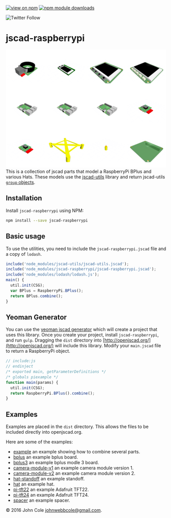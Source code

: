 [![view on npm](https://img.shields.io/npm/v/@jwc/jscad-raspberrypi)](https://www.npmjs.org/package/jscad-raspberrypi) [![npm module downloads](https://img.shields.io/npm/dt/@jwc/jscad-raspberrypi)](https://www.npmjs.org/package/jscad-raspberrypi)

![Twitter Follow](https://img.shields.io/twitter/follow/johnwebbcole?label=Follow&style=social)

# jscad-raspberrypi

![montage](./docs/images/montage.png)
This is a collection of jscad parts that model a RaspberryPi BPlus and various Hats. These models use the [jscad-utils](https://github.com/johnwebbcole/jscad-utils) library and return jscad-utils [`group` objects](https://github.com/johnwebbcole/jscad-utils#utilgroupnames-objects--object).

## Installation

Install `jscad-raspberrypi` using NPM:

```bash
npm install --save jscad-raspberrypi
```

## Basic usage

To use the utilities, you need to include the `jscad-raspberrypi.jscad` file and a copy of `lodash`.

```javascript
include('node_modules/jscad-utils/jscad-utils.jscad');
include('node_modules/jscad-raspberrypi/jscad-raspberrypi.jscad');
include('node_modules/lodash/lodash.js');
main() {
  util.init(CSG);
  var BPlus = RaspberryPi.BPlus();
  return BPlus.combine();
}
```

## Yeoman Generator

You can use the [yeoman jscad generator](https://www.npmjs.com/package/generator-jscad) which will create a project that uses this library.
Once you create your project, install `jscad-raspberrypi`, and run `gulp`. Dragging the `dist` directory into [http://openjscad.org/](http://openjscad.org/) will include this library.
Modify your `main.jscad` file to return a RaspberryPi object.

```javascript
// include:js
// endinject
/* exported main, getParameterDefinitions */
/* globals piexample */
function main(params) {
  util.init(CSG);
  return RaspberryPi.BPlus().combine();
}
```

## Examples

Examples are placed in the `dist` directory. This allows the files to be included directly into openjscad.org.

Here are some of the examples:

- [example](http://openjscad.org/#https://gitlab.com/johnwebbcole/jscad-raspberrypi/raw/master/dist/examples/example.jscad) an example showing how to combine several parts.
- [bplus](http://openjscad.org/#https://gitlab.com/johnwebbcole/jscad-raspberrypi/raw/master/dist/examples/bplus.jscad) an example bplus board.
- [bplus3](http://openjscad.org/#https://gitlab.com/johnwebbcole/jscad-raspberrypi/raw/master/dist/examples/bplus3.jscad) an example bplus modle 3 board.
- [camera-module-v1](http://openjscad.org/#https://gitlab.com/johnwebbcole/jscad-raspberrypi/raw/master/dist/examples/camera-module-v1.jscad) an example camera module version 1.
- [camera-module-v2](http://openjscad.org/#https://gitlab.com/johnwebbcole/jscad-raspberrypi/raw/master/dist/examples/camera-module-v2.jscad) an example camera module version 2.
- [hat-standoff](http://openjscad.org/#https://gitlab.com/johnwebbcole/jscad-raspberrypi/raw/master/dist/examples/hat-standoff.jscad) an example standoff.
- [hat](http://openjscad.org/#https://gitlab.com/johnwebbcole/jscad-raspberrypi/raw/master/dist/examples/hat.jscad) an example hat.
- [pi-tft22](http://openjscad.org/#https://gitlab.com/johnwebbcole/jscad-raspberrypi/raw/master/dist/examples/pi-tft22.jscad) an example Adafruit TFT22.
- [pi-tft24](http://openjscad.org/#https://gitlab.com/johnwebbcole/jscad-raspberrypi/raw/master/dist/examples/pi-tft24.jscad) an example Adafruit TFT24.
- [spacer](http://openjscad.org/#https://gitlab.com/johnwebbcole/jscad-raspberrypi/raw/master/dist/examples/spacer.jscad) an example spacer.

&copy; 2016 John Cole <johnwebbcole@gmail.com>.
